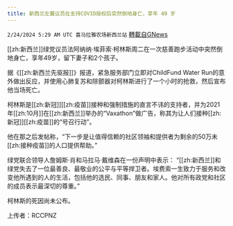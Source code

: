 ```yaml
---
title: 新西兰左翼议员在支持COVID授权后突然倒地身亡，享年 49 岁
---
```

`2/24/2024 5:29 AM UTC 喜马拉雅农场新西兰站` [轉載自GNews](https://gnews.org/articles/2337257)

[[zh:新西兰]]绿党议员法阿纳纳·埃菲索·柯林斯周二在一次慈善跑步活动中突然倒地身亡，享年49岁，留下妻子和2个孩子。

据《[[zh:新西兰先驱报]]》报道，紧急服务部门立即对ChildFund Water Run的意外做出反应，并使用心肺复苏和除颤器对柯林斯进行了一个小时的抢救，然后宣布他当场死亡。

柯林斯是[[zh:新冠]][[zh:疫苗]]接种和强制措施的直言不讳的支持者，并为2021年[[zh:10月]]在[[zh:新西兰]]举办的“Vaxathon”做广告，称其为让人们接种[[zh:新冠]][[zh:疫苗]]的“号召行动”。

他在那之后发帖称，“下一步是让值得信赖的社区领袖和提供者为剩余的50万未[[zh:接种疫苗]]的人口提供帮助。”

绿党联合领导人詹姆斯·肖和马拉马·戴维森在一份声明中表示： “[[zh:新西兰]]和绿党失去了一位最善良、最敬业的公平与平等捍卫者。埃费索一生致力于服务和改变他所遇到的人的生活，包括他的选民、同事、朋友和家人。他对所有政党和社区的成员表示最深切的尊重。”

柯林斯的死因尚未公布。

上传者：RCCPNZ
